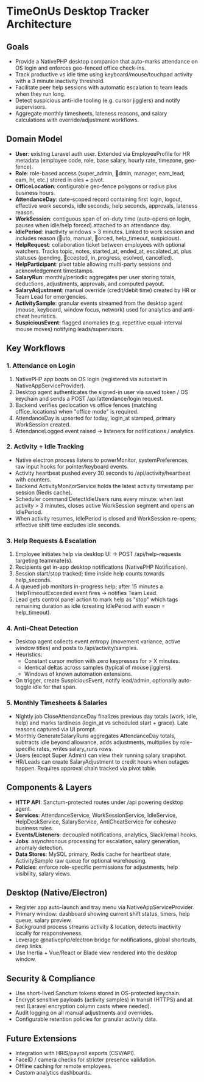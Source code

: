 ﻿# TimeOnUs Desktop Tracker Architecture

## Goals
- Provide a NativePHP desktop companion that auto-marks attendance on OS login and enforces geo-fenced office check-ins.
- Track productive vs idle time using keyboard/mouse/touchpad activity with a 3 minute inactivity threshold.
- Facilitate peer help sessions with automatic escalation to team leads when they run long.
- Detect suspicious anti-idle tooling (e.g. cursor jigglers) and notify supervisors.
- Aggregate monthly timesheets, lateness reasons, and salary calculations with override/adjustment workflows.

## Domain Model
- **User**: existing Laravel auth user. Extended via EmployeeProfile for HR metadata (employee code, role, base salary, hourly rate, timezone, geo-fence).
- **Role**: role-based access (super_admin, dmin, manager, 	eam_lead, 	eam, hr, etc.) stored in oles + pivot.
- **OfficeLocation**: configurable geo-fence polygons or radius plus business hours.
- **AttendanceDay**: date-scoped record containing first login, logout, effective work seconds, idle seconds, help seconds, approvals, lateness reason.
- **WorkSession**: contiguous span of on-duty time (auto-opens on login, pauses when idle/help forced) attached to an attendance day.
- **IdlePeriod**: inactivity windows > 3 minutes. Linked to work session and includes reason (uto, manual, orced, help_timeout, suspicious).
- **HelpRequest**: collaboration ticket between employees with optional watchers. Tracks topic, notes, started_at, ended_at, escalated_at, plus statuses (pending, ccepted, in_progress, esolved, cancelled).
- **HelpParticipant**: pivot table allowing multi-party sessions and acknowledgement timestamps.
- **SalaryRun**: monthly/periodic aggregates per user storing totals, deductions, adjustments, approvals, and computed payout.
- **SalaryAdjustment**: manual override (credit/debit time) created by HR or Team Lead for emergencies.
- **ActivitySample**: granular events streamed from the desktop agent (mouse, keyboard, window focus, network) used for analytics and anti-cheat heuristics.
- **SuspiciousEvent**: flagged anomalies (e.g. repetitive equal-interval mouse moves) notifying leads/supervisors.

## Key Workflows
### 1. Attendance on Login
1. NativePHP app boots on OS login (registered via autostart in NativeAppServiceProvider).
2. Desktop agent authenticates the signed-in user via saved token / OS keychain and sends a POST /api/attendance/login request.
3. Backend verifies geolocation vs office fences (matching office_locations) when "office mode" is required.
4. AttendanceDay is upserted for today, login_at stamped, primary WorkSession created.
5. AttendanceLogged event raised -> listeners for notifications / analytics.

### 2. Activity + Idle Tracking
- Native electron process listens to powerMonitor, systemPreferences, raw input hooks for pointer/keyboard events.
- Activity heartbeat pushed every 30 seconds to /api/activity/heartbeat with counters.
- Backend ActivityMonitorService holds the latest activity timestamp per session (Redis cache).
- Scheduler command DetectIdleUsers runs every minute: when last activity > 3 minutes, closes active WorkSession segment and opens an IdlePeriod.
- When activity resumes, IdlePeriod is closed and WorkSession re-opens; effective shift time excludes idle seconds.

### 3. Help Requests & Escalation
1. Employee initiates help via desktop UI -> POST /api/help-requests targeting teammate(s).
2. Recipients get in-app desktop notifications (NativePHP Notification).
3. Session start/stop tracked; time inside help counts towards help_seconds.
4. A queued job monitors in-progress help; after 15 minutes a HelpTimeoutExceeded event fires -> notifies Team Lead.
5. Lead gets control panel action to mark help as "stop" which tags remaining duration as idle (creating IdlePeriod with eason = help_timeout).

### 4. Anti-Cheat Detection
- Desktop agent collects event entropy (movement variance, active window titles) and posts to /api/activity/samples.
- Heuristics:
  - Constant cursor motion with zero keypresses for > X minutes.
  - Identical deltas across samples (typical of mouse jigglers).
  - Windows of known automation extensions.
- On trigger, create SuspiciousEvent, notify lead/admin, optionally auto-toggle idle for that span.

### 5. Monthly Timesheets & Salaries
- Nightly job CloseAttendanceDay finalizes previous day totals (work, idle, help) and marks tardiness (login_at vs scheduled start + grace). Late reasons captured via UI prompt.
- Monthly GenerateSalaryRuns aggregates AttendanceDay totals, subtracts idle beyond allowance, adds adjustments, multiplies by role-specific rates, writes salary_runs rows.
- Users (except Super Admin) can view their running salary snapshot.
- HR/Leads can create SalaryAdjustment to credit hours when outages happen. Requires approval chain tracked via pivot table.

## Components & Layers
- **HTTP API**: Sanctum-protected routes under /api powering desktop agent.
- **Services**: AttendanceService, WorkSessionService, IdleService, HelpDeskService, SalaryService, AntiCheatService for cohesive business rules.
- **Events/Listeners**: decoupled notifications, analytics, Slack/email hooks.
- **Jobs**: asynchronous processing for escalation, salary generation, anomaly detection.
- **Data Stores**: MySQL primary, Redis cache for heartbeat state, ActivitySample raw queue for optional warehousing.
- **Policies**: enforce role-specific permissions for adjustments, help visibility, salary views.

## Desktop (Native/Electron)
- Register app auto-launch and tray menu via NativeAppServiceProvider.
- Primary window: dashboard showing current shift status, timers, help queue, salary preview.
- Background process streams activity & location, detects inactivity locally for responsiveness.
- Leverage @nativephp/electron bridge for notifications, global shortcuts, deep links.
- Use Inertia + Vue/React or Blade view rendered into the desktop window.

## Security & Compliance
- Use short-lived Sanctum tokens stored in OS-protected keychain.
- Encrypt sensitive payloads (activity samples) in transit (HTTPS) and at rest (Laravel encryption column casts where needed).
- Audit logging on all manual adjustments and overrides.
- Configurable retention policies for granular activity data.

## Future Extensions
- Integration with HRIS/payroll exports (CSV/API).
- FaceID / camera checks for stricter presence validation.
- Offline caching for remote employees.
- Custom analytics dashboards.
